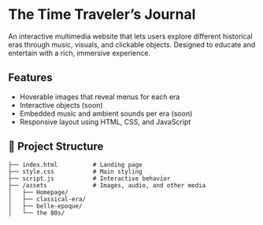 # The Time Traveler’s Journal
An interactive multimedia website that lets users explore different historical eras through music, visuals, and clickable objects. Designed to educate and entertain with a rich, immersive experience.

## Features
- Hoverable images that reveal menus for each era
- Interactive objects (soon)
- Embedded music and ambient sounds per era (soon)
- Responsive layout using HTML, CSS, and JavaScript

## 📂 Project Structure

```plaintext
├── index.html          # Landing page
├── style.css           # Main styling
├── script.js           # Interactive behavior
├── /assets             # Images, audio, and other media
│   ├── Homepage/
│   ├── classical-era/
│   ├── belle-epoque/
│   └── the 80s/
